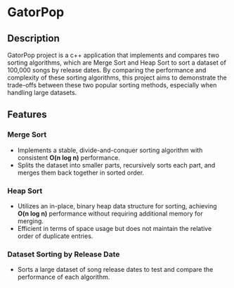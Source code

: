 # GatorPop

## Description
GatorPop project is a c++ application that implements and compares two sorting algorithms, which are  Merge Sort and Heap Sort to sort a dataset of 100,000 songs by release dates. By comparing the performance and complexity of these sorting algorithms, this project aims to demonstrate the trade-offs between these two popular sorting methods, especially when handling large datasets.

## Features

### Merge Sort
- Implements a stable, divide-and-conquer sorting algorithm with consistent **O(n log n)** performance.
- Splits the dataset into smaller parts, recursively sorts each part, and merges them back together in sorted order.

### Heap Sort
- Utilizes an in-place, binary heap data structure for sorting, achieving **O(n log n)** performance without requiring additional memory for merging.
- Efficient in terms of space usage but does not maintain the relative order of duplicate entries.

### Dataset Sorting by Release Date
- Sorts a large dataset of song release dates to test and compare the performance of each algorithm.
